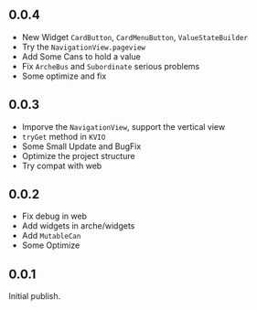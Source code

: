 ## 0.0.4

 - New Widget `CardButton`, `CardMenuButton`, `ValueStateBuilder`
 - Try the `NavigationView.pageview`
 - Add Some Cans to hold a value
 - Fix `ArcheBus` and `Subordinate` serious problems
 - Some optimize and fix

## 0.0.3

 - Imporve the `NavigationView`, support the vertical view
 - `tryGet` method in `KVIO`
 - Some Small Update and BugFix
 - Optimize the project structure
 - Try compat with web

## 0.0.2

 - Fix debug in web
 - Add widgets in arche/widgets
 - Add `MutableCan`
 - Some Optimize

## 0.0.1

Initial publish.

